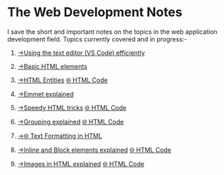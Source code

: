 # The Web Development Notes
 I save the short and important notes on the topics in the web application development field.
Topics currently covered and in progress:-
1)  [->Using the text editor (VS Code) efficiently](https://github.com/parthgithub-byte/The-Web-Development-Notes/blob/main/Text%20Editor.docx )
    
2)  [->Basic HTML elements](https://github.com/parthgithub-byte/The-Web-Development-Notes/blob/main/HTML%20Elements.docx)

3)  [->HTML Entities](https://github.com/parthgithub-byte/The-Web-Development-Notes/blob/main/HTML%20Entities.docx)
    [🌐 HTML Code](https://github.com/parthgithub-byte/The-Web-Development-Notes/blob/main/htmlentity.html)

4)  [->Emmet explained](https://github.com/parthgithub-byte/The-Web-Development-Notes/blob/main/Emmet.docx)

5)  [->Speedy HTML tricks](https://github.com/parthgithub-byte/The-Web-Development-Notes/blob/main/SpeedyHtml.docx)
    [🌐 HTML Code](https://github.com/parthgithub-byte/The-Web-Development-Notes/blob/main/speedy.html)

6)  [->Grouping explained](https://github.com/parthgithub-byte/The-Web-Development-Notes/blob/main/Grouping.docx)
    [🌐 HTML Code](https://github.com/parthgithub-byte/The-Web-Development-Notes/blob/main/grouping.html)

7)  [->🌐 Text Formatting in HTML](https://github.com/parthgithub-byte/The-Web-Development-Notes/blob/main/Oldstyleblog.html)

8)  [->Inline and Block elements explained](https://github.com/parthgithub-byte/The-Web-Development-Notes/blob/main/Inline%20annd%20Block.md)
    [🌐 HTML Code](https://github.com/parthgithub-byte/The-Web-Development-Notes/blob/main/InlineBlock.html)

9)  [->Images in HTML explained](https://github.com/parthgithub-byte/The-Web-Development-Notes/blob/main/Image%20and%20Video.md)
    [🌐 HTML Code](https://github.com/parthgithub-byte/The-Web-Development-Notes/blob/main/Image%20and%20Video.html)